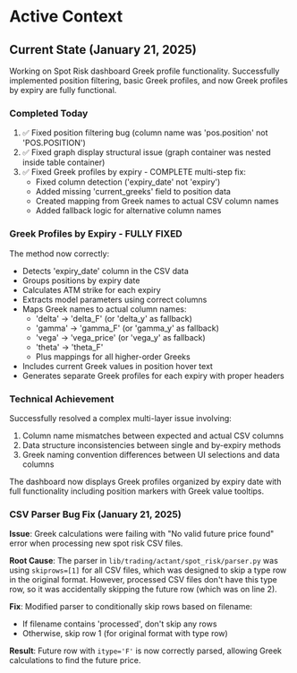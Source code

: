 # Active Context

## Current State (January 21, 2025)
Working on Spot Risk dashboard Greek profile functionality. Successfully implemented position filtering, basic Greek profiles, and now Greek profiles by expiry are fully functional.

### Completed Today
1. ✅ Fixed position filtering bug (column name was 'pos.position' not 'POS.POSITION')
2. ✅ Fixed graph display structural issue (graph container was nested inside table container)
3. ✅ Fixed Greek profiles by expiry - COMPLETE multi-step fix:
   - Fixed column detection ('expiry_date' not 'expiry')
   - Added missing 'current_greeks' field to position data
   - Created mapping from Greek names to actual CSV column names
   - Added fallback logic for alternative column names

### Greek Profiles by Expiry - FULLY FIXED
The method now correctly:
- Detects 'expiry_date' column in the CSV data
- Groups positions by expiry date
- Calculates ATM strike for each expiry
- Extracts model parameters using correct columns
- Maps Greek names to actual column names:
  - 'delta' → 'delta_F' (or 'delta_y' as fallback)
  - 'gamma' → 'gamma_F' (or 'gamma_y' as fallback)
  - 'vega' → 'vega_price' (or 'vega_y' as fallback)
  - 'theta' → 'theta_F'
  - Plus mappings for all higher-order Greeks
- Includes current Greek values in position hover text
- Generates separate Greek profiles for each expiry with proper headers

### Technical Achievement
Successfully resolved a complex multi-layer issue involving:
1. Column name mismatches between expected and actual CSV columns
2. Data structure inconsistencies between single and by-expiry methods
3. Greek naming convention differences between UI selections and data columns

The dashboard now displays Greek profiles organized by expiry date with full functionality including position markers with Greek value tooltips.

### CSV Parser Bug Fix (January 21, 2025)
**Issue**: Greek calculations were failing with "No valid future price found" error when processing new spot risk CSV files.

**Root Cause**: The parser in `lib/trading/actant/spot_risk/parser.py` was using `skiprows=[1]` for all CSV files, which was designed to skip a type row in the original format. However, processed CSV files don't have this type row, so it was accidentally skipping the future row (which was on line 2).

**Fix**: Modified parser to conditionally skip rows based on filename:
- If filename contains 'processed', don't skip any rows
- Otherwise, skip row 1 (for original format with type row)

**Result**: Future row with `itype='F'` is now correctly parsed, allowing Greek calculations to find the future price.